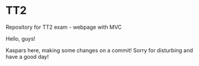 # TT2
Repository for TT2 exam - webpage with MVC

Hello, guys!

Kaspars here, making some changes on a commit!
Sorry for disturbing and have a good day!
